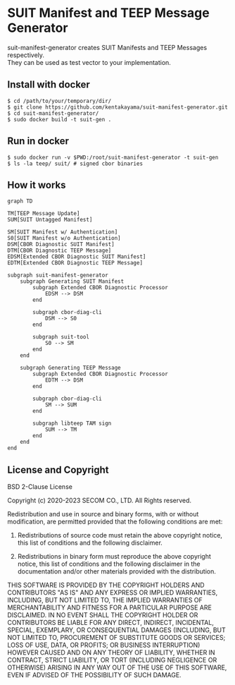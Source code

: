 # SUIT Manifest and TEEP Message Generator
suit-manifest-generator creates SUIT Manifests and TEEP Messages respectively.  
They can be used as test vector to your implementation.  

## Install with docker
```
$ cd /path/to/your/temporary/dir/
$ git clone https://github.com/kentakayama/suit-manifest-generator.git
$ cd suit-manifest-generator/
$ sudo docker build -t suit-gen .
```

## Run in docker
```
$ sudo docker run -v $PWD:/root/suit-manifest-generator -t suit-gen
$ ls -la teep/ suit/ # signed cbor binaries
```

## How it works
``` mermaid
graph TD

TM[TEEP Message Update]
SUM[SUIT Untagged Manifest]

SM[SUIT Manifest w/ Authentication]
S0[SUIT Manifest w/o Authentication]
DSM[CBOR Diagnostic SUIT Manifest]
DTM[CBOR Diagnostic TEEP Message]
EDSM[Extended CBOR Diagnostic SUIT Manifest]
EDTM[Extended CBOR Diagnostic TEEP Message]

subgraph suit-manifest-generator
    subgraph Generating SUIT Manifest
        subgraph Extended CBOR Diagnostic Processor
            EDSM --> DSM
        end

        subgraph cbor-diag-cli
            DSM --> S0
        end

        subgraph suit-tool
            S0 --> SM
        end
    end

    subgraph Generating TEEP Message
        subgraph Extended CBOR Diagnostic Processor
            EDTM --> DSM
        end

        subgraph cbor-diag-cli
            SM --> SUM
        end

        subgraph libteep TAM sign
            SUM --> TM
        end
    end
end
```

## License and Copyright
BSD 2-Clause License

Copyright (c) 2020-2023 SECOM CO., LTD. All Rights reserved.

Redistribution and use in source and binary forms, with or without
modification, are permitted provided that the following conditions are met:

1. Redistributions of source code must retain the above copyright notice, this
   list of conditions and the following disclaimer.

2. Redistributions in binary form must reproduce the above copyright notice,
   this list of conditions and the following disclaimer in the documentation
   and/or other materials provided with the distribution.

THIS SOFTWARE IS PROVIDED BY THE COPYRIGHT HOLDERS AND CONTRIBUTORS "AS IS"
AND ANY EXPRESS OR IMPLIED WARRANTIES, INCLUDING, BUT NOT LIMITED TO, THE
IMPLIED WARRANTIES OF MERCHANTABILITY AND FITNESS FOR A PARTICULAR PURPOSE ARE
DISCLAIMED. IN NO EVENT SHALL THE COPYRIGHT HOLDER OR CONTRIBUTORS BE LIABLE
FOR ANY DIRECT, INDIRECT, INCIDENTAL, SPECIAL, EXEMPLARY, OR CONSEQUENTIAL
DAMAGES (INCLUDING, BUT NOT LIMITED TO, PROCUREMENT OF SUBSTITUTE GOODS OR
SERVICES; LOSS OF USE, DATA, OR PROFITS; OR BUSINESS INTERRUPTION) HOWEVER
CAUSED AND ON ANY THEORY OF LIABILITY, WHETHER IN CONTRACT, STRICT LIABILITY,
OR TORT (INCLUDING NEGLIGENCE OR OTHERWISE) ARISING IN ANY WAY OUT OF THE USE
OF THIS SOFTWARE, EVEN IF ADVISED OF THE POSSIBILITY OF SUCH DAMAGE.
